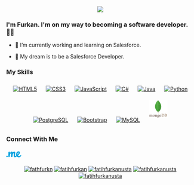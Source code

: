 <div align="center">
<img src="https://rishavanand.github.io/static/images/greetings.gif" align="center" style="width: 50%" />
</div>  
  

### I'm Furkan. I'm on my way to becoming a software developer. 👨‍💻   
  

- 🔭 I’m currently working and learning on Salesforce.  
  

- 🌱 My dream is to be a Salesforce Developer.  
  



### My Skills   
<div align="center">
<a href="https://en.wikipedia.org/wiki/HTML5" target="_blank"><img style="margin: 10px" src="https://profilinator.rishav.dev/skills-assets/html5-original-wordmark.svg" alt="HTML5" height="50" /></a>
<a href="https://www.w3schools.com/css/" target="_blank"><img style="margin: 10px" src="https://profilinator.rishav.dev/skills-assets/css3-original-wordmark.svg" alt="CSS3" height="50" /></a>
<a href="https://www.javascript.com/" target="_blank"><img style="margin: 10px" src="https://profilinator.rishav.dev/skills-assets/javascript-original.svg" alt="JavaScript" height="50" /></a>  
<a href="https://docs.microsoft.com/en-us/dotnet/csharp/" target="_blank"><img style="margin: 10px" src="https://profilinator.rishav.dev/skills-assets/csharp-original.svg" alt="C#" height="50" /></a>  
<a href="https://www.java.com/" target="_blank"><img style="margin: 10px" src="https://profilinator.rishav.dev/skills-assets/java-original-wordmark.svg" alt="Java" height="50" /></a> 
<a href="https://www.python.org/" target="_blank"><img style="margin: 10px" src="https://profilinator.rishav.dev/skills-assets/python-original.svg" alt="Python" height="50" /></a> 
<a href="https://www.postgresql.org/" target="_blank"><img style="margin: 10px" src="https://profilinator.rishav.dev/skills-assets/postgresql-original-wordmark.svg" alt="PostgreSQL" height="50" /></a>  
<a href="https://getbootstrap.com/docs/3.4/javascript/" target="_blank"><img style="margin: 10px" src="https://profilinator.rishav.dev/skills-assets/bootstrap-plain.svg" alt="Bootstrap" height="50" /></a>  
<a href="https://www.mysql.com/" target="_blank"><img style="margin: 10px" src="https://profilinator.rishav.dev/skills-assets/mysql-original-wordmark.svg" alt="MySQL" height="50" /></a>  
<a href="https://www.mongodb.com/" target="_blank"><img style="margin: 10px" src="https://raw.githubusercontent.com/devicons/devicon/master/icons/mongodb/mongodb-original-wordmark.svg" alt="mongodb" height="50" /></a> 
</div>  




### Connect With Me 
<a href="https://trailblazer.me/id/fatihfurkanusta" target="blank"><img align="center" src="data:image/svg+xml,%3Csvg%20viewBox%3D%220%200%2023.94%209.43%22%20xmlns%3D%22http%3A%2F%2Fwww.w3.org%2F2000%2Fsvg%22%3E%3Cpath%20d%3D%22m23.43%205.87a.93.93%200%200%200%20-.54.39%203%203%200%200%201%20-2.39%201.27%201.62%201.62%200%200%201%20-1.62-1%2014.08%2014.08%200%200%200%201.76-1.86%203.74%203.74%200%200%200%201.1-2.54%202%202%200%200%200%20-1.87-2.13h-.13c-2.84.07-4%202.74-3.94%205.3a4.65%204.65%200%200%200%20.2%201.17c-.59.68-1%201-1.25%201-.95%200-.66-1.91-.59-2.91s.34-3.15.12-3.44a3.37%203.37%200%200%200%20-1.7-.92%204.3%204.3%200%200%200%20-2.18%201.73%202.25%202.25%200%200%200%20-.09-.73%203.35%203.35%200%200%200%20-1.79-1%206.34%206.34%200%200%200%20-2.73%202.4c0-.49.24-2%200-2a4.83%204.83%200%200%200%20-2.23.29%2013.42%2013.42%200%200%200%20-.12%202.83c-.1%201.95-.41%204.16.24%205.35a2.28%202.28%200%200%200%201.73-.27%2018.25%2018.25%200%200%201%20.69-3.88%204.62%204.62%200%200%201%201.57-2.08c.2%200%20.22.63.19.9-.08%201.3-.34%204.77%200%205.16s1.71%200%202-.08a25.6%2025.6%200%200%200%20.27-3.27%204.86%204.86%200%200%201%201.59-2.74c.2%200%20.25.63.22.9%200%201.3-.12%204%20.17%204.64a1.76%201.76%200%200%200%201.44.93%206.68%206.68%200%200%200%201.78-.22%203.1%203.1%200%200%200%201.36-1.25%204.14%204.14%200%200%200%203.36%201.62%203.8%203.8%200%200%200%203.87-2.85c.08-.48-.13-.71-.49-.71zm-3.82-4.17c.08%200%20.19.09.24.27a3.63%203.63%200%200%201%20-.53%201.53%207.67%207.67%200%200%201%20-1.27%201.57c-.13-.87.29-3.52%201.56-3.37zm-17.23%206.24a1.19%201.19%200%201%201%20-1.19-1.19%201.19%201.19%200%200%201%201.19%201.19z%22%20fill%3D%22%2300a1df%22%2F%3E%3C%2Fsvg%3E" alt="fatihfurkanusta" height="30" width="40" /></a> 
<div align="center">
<a href="https://linkedin.com/in/fathfurkn" target="blank"><img align="center" src="https://raw.githubusercontent.com/rahuldkjain/github-profile-readme-generator/master/src/images/icons/Social/linked-in-alt.svg" alt="fathfurkn" height="30" width="40" /></a>
<a href="https://stackoverflow.com/users/fatihfurkan" target="blank"><img align="center" src="https://raw.githubusercontent.com/rahuldkjain/github-profile-readme-generator/master/src/images/icons/Social/stack-overflow.svg" alt="fatihfurkan" height="30" width="40" /></a>
<a href="https://medium.com/fatihfurkanusta" target="blank"><img align="center" src="https://raw.githubusercontent.com/rahuldkjain/github-profile-readme-generator/master/src/images/icons/Social/medium.svg" alt="fatihfurkanusta" height="30" width="40" /></a>
<a href="https://www.leetcode.com/fatihfurkanusta" target="blank"><img align="center" src="https://raw.githubusercontent.com/rahuldkjain/github-profile-readme-generator/master/src/images/icons/Social/leet-code.svg" alt="fatihfurkanusta" height="30" width="40" /></a>
<a href="https://www.hackerearth.com/fatihfurkanusta" target="blank"><img align="center" src="https://raw.githubusercontent.com/rahuldkjain/github-profile-readme-generator/master/src/images/icons/Social/hackerearth.svg" alt="fatihfurkanusta" height="30" width="40" /></a>
  
  
</div>  
  
